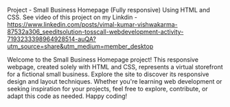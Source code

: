 Project - Small Business Homepage (Fully responsive) Using HTML and CSS.
See video of this project on my Linkdin - https://www.linkedin.com/posts/vimal-kumar-vishwakarma-87532a306_seeditsolution-tosscall-webdevelopment-activity-7193233398964928514-auQA?utm_source=share&utm_medium=member_desktop

Welcome to the Small Business Homepage project! This responsive webpage, created solely with HTML and CSS, 
represents a virtual storefront for a fictional small business. Explore the site to discover its responsive design and layout techniques. 
Whether you're learning web development or seeking inspiration for your projects, feel free to explore, contribute, or adapt this code as needed. 
Happy coding!
